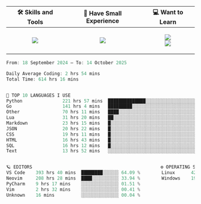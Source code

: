 <table align="center">
    <thead>
        <tr>
            <!-- <th>📊 My Coding Stats</th> -->
            <th>🛠 Skills and Tools</th>
            <th>🍼 Have Small Experience</th>
            <th>💻 Want to Learn</th>
        </tr>
    </thead>
    <tbody>
        <tr>
            <!-- <td> -->
            <!--   <p align="center"> -->
            <!--     <img src="https://wakatime.com/share/@45c37f30-78f2-4b42-863d-611feedbfacb/c2c6600d-b2f3-4ab1-a91c-e97e023d2a30.svg" alt="Coding Stats"> -->
            <!--   </p> -->
            <!-- </td> -->
            <td>
                <p align="center">
                    <img src="https://skillicons.dev/icons?i=go,python,postgres,git,kafka,redis,docker,linux,arch,neovim&perline=5">
                </p>
            </td>
            <td>
                <p align="center">
                    <img src="https://skillicons.dev/icons?i=html,css,md,bash&perline=2"></br>
                </p>
            </td>
            <td>
                <p align="center">
                    <img src="https://skillicons.dev/icons?i=kubernetes,grafana,rabbitmq,htmx,rust&perline=45"></br>
                    <img src="https://skillicons.dev/icons?i=ts,solidity,lua,raspberrypi,fastapi&perline=5">
                </p>
            </td>
        </tr>
    </tbody>
</table>

<!--START_SECTION:waka-->

```go
From: 18 September 2024 — To: 14 October 2025

Daily Average Coding: 2 hrs 54 mins
Total Time: 614 hrs 16 mins


🤖 TOP 10 LANGUAGES I USE
Python               221 hrs 57 mins  ██████████████░░░░░░░░░░░░░░░░░░░░░░░░░░ 36.13 %
Go                   141 hrs 4 mins   █████████░░░░░░░░░░░░░░░░░░░░░░░░░░░░░░░ 22.97 %
Other                70 hrs 11 mins   ████░░░░░░░░░░░░░░░░░░░░░░░░░░░░░░░░░░░░ 11.43 %
Lua                  31 hrs 20 mins   ██░░░░░░░░░░░░░░░░░░░░░░░░░░░░░░░░░░░░░░ 05.10 %
Markdown             23 hrs 15 mins   █░░░░░░░░░░░░░░░░░░░░░░░░░░░░░░░░░░░░░░░ 03.79 %
JSON                 20 hrs 22 mins   █░░░░░░░░░░░░░░░░░░░░░░░░░░░░░░░░░░░░░░░ 03.32 %
CSS                  19 hrs 11 mins   █░░░░░░░░░░░░░░░░░░░░░░░░░░░░░░░░░░░░░░░ 03.13 %
HTML                 16 hrs 43 mins   █░░░░░░░░░░░░░░░░░░░░░░░░░░░░░░░░░░░░░░░ 02.72 %
SQL                  16 hrs 12 mins   █░░░░░░░░░░░░░░░░░░░░░░░░░░░░░░░░░░░░░░░ 02.64 %
Text                 13 hrs 52 mins   ░░░░░░░░░░░░░░░░░░░░░░░░░░░░░░░░░░░░░░░░ 02.26 %


🪐 EDITORS                                                ⚙️ OPERATING SYSTEMS
VS Code    393 hrs 40 mins  ████████░░░░░░ 64.09 %        Linux      423 hrs 37 mins  █████████░░░░░ 68.96 %
Neovim     208 hrs 28 mins  ████░░░░░░░░░░ 33.94 %        Windows    190 hrs 39 mins  ████░░░░░░░░░░ 31.04 %
PyCharm    9 hrs 17 mins    ░░░░░░░░░░░░░░ 01.51 %        
Vim        2 hrs 32 mins    ░░░░░░░░░░░░░░ 00.41 %        
Unknown    16 mins          ░░░░░░░░░░░░░░ 00.04 %        
```

<!--END_SECTION:waka-->

<!--
<table align="center">
  <thead>
    <tr>
      <th>📊 My Coding Stats</th>
   </tr>
  </thead>
  <tbody>
    <tr>
      <td>
        <p align="center">
          <img src="https://wakatime.com/share/@45c37f30-78f2-4b42-863d-611feedbfacb/c2c6600d-b2f3-4ab1-a91c-e97e023d2a30.svg" alt="Coding Stats">
        </p>
      </td>
    </tr>
  </tbody>
</table>
-->
